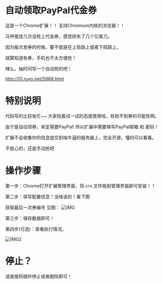 # 自动领取PayPal代金券

这是一个Chrome扩展！！ 支持Chromium内核的浏览器！！

马甲接连几次没抢上代金券，感觉损失了几个亿美刀。

因为每次发券的时候，要不就是在上班路上或者下班路上。

就算知道有券，手机也不太方便抢！

辣么，抽时间写一个自动抢的吧！


http://51.ruyo.net/5968.html

# 特别说明

代码写的比较匆忙~~ 大家抱着试一试的态度使用哈，有抢不到券的可能性啊。

由于是自动领券，肯定需要PayPal! 所以扩展中需要填写PayPal邮箱 和 密码！

扩展不会收集你的信息提交到啥牛逼的服务器上，完全开源，懂的可以看看。

不放心的，还是手动抢吧


# 操作步骤

第一步：Chrome打开扩展管理界面，将.crx 文件拖到管理界面即可安装！！

第二步：填写配置信息！没啥说的！看下图

 获取最后一次券编号
 见图：
 ![IMG](https://wx4.sinaimg.cn/mw690/7efa749fly1fls3bakaoqj20j10b4n16.jpg)


第三步：保存数据即可！


第四步(可选)：查看执行情况。

![IMG2](https://wx4.sinaimg.cn/mw690/7efa749fly1fls3h8wlg7j20qw0d03zt.jpg)


# 停止？

请直接将插件停止或者删除即可！

